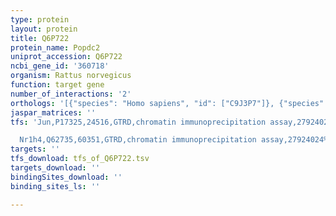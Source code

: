 ```yaml
---
type: protein
layout: protein
title: Q6P722
protein_name: Popdc2
uniprot_accession: Q6P722
ncbi_gene_id: '360718'
organism: Rattus norvegicus
function: target gene
number_of_interactions: '2'
orthologs: '[{"species": "Homo sapiens", "id": ["C9J3P7"]}, {"species": "Danio rerio", "id": ["Q6JWV8"]}, {"species": "Mus musculus", "id": ["Q6P3F7"]}]'
jaspar_matrices: ''
tfs: 'Jun,P17325,24516,GTRD,chromatin immunoprecipitation assay,27924024%5Buid%5D,No

  Nr1h4,Q62735,60351,GTRD,chromatin immunoprecipitation assay,27924024%5Buid%5D,No'
targets: ''
tfs_download: tfs_of_Q6P722.tsv
targets_download: ''
bindingSites_download: ''
binding_sites_ls: ''

---
```

